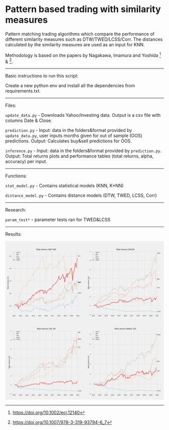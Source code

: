 # Pattern based trading with similarity measures
Pattern matching trading algorithms which compare the performance of different similarity measures such as DTW/TWED/LCSS/Corr. 
The distances calculated by the similarity measures are used as an input for KNN.

Methodology is based on the papers by Nagakawa, Imamura and Yoshida [^1] & [^2]. 

[^1]:https://doi.org/10.1002/ecj.12140

[^2]:https://doi.org/10.1007/978-3-319-93794-6_7

-----------------------

Basic instructions to run this script:

Create a new python env and install all the dependencies from requirements.txt.

-----------------------

Files:

`update_data.py` - Downloads Yahoo/Investing data. Output is a csv file with columns Date & Close. 

`prediction.py` - Input: data in the folders&format provided by `update_data.py`, user inputs months given for out of sample (OOS) predictions.
Output: Calculates buy&sell predictions for OOS.

`inference.py` - Input: data in the folders&format provided by `prediction.py`. Output: Total returns plots and performance tables (total returns, alpha, accuracy) per input.


-----------------------

Functions:

`stat_model.py` - Contains statistical models (KNN, K*NN)

`distance_model.py` -  Contains distance models (DTW, TWED, LCSS, Corr)

-----------------------
Research:

`param_test*` - parameter tests ran for TWED&LCSS 

-----------------------
Results:

![image of results](https://raw.githubusercontent.com/ka5par/dtw/master/results.jpg)
